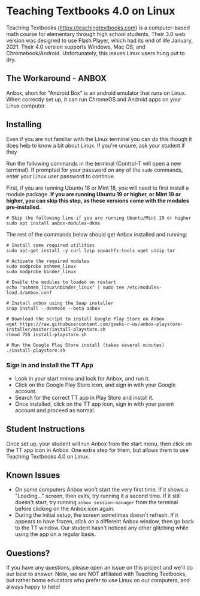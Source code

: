 # Teaching Textbooks 4.0 on Linux

Teaching Textbooks (https://teachingtextbooks.com) is a computer-based math course for elementary through high school students. Their 3.0 web version was designed to use Flash Player, which had its end of life January, 2021. Their 4.0 version supports Windows, Mac OS, and Chromebook/Android. Unfortunately, this leaves Linux users hung out to dry.

## The Workaround - ANBOX
Anbox, short for "Android Box" is an android emulator that runs on Linux. When correctly set up, it can run ChromeOS and Android apps on your Linux computer.

## Installing

Even if you are not familiar with the Linux terminal you can do this though it does help to know a bit about Linux. If you're unsure, ask your student if they 

Run the following commands in the terminal (Control-T will open a new terminal). If prompted for your password on any of the `sudo` commands, enter your Linux user password to continue.

First, if you are running Ubuntu 18 or Mint 18, you will need to first install a module package. __If you are running Ubuntu 19 or higher, or Mint 19 or higher, you can skip this step, as these versions come with the modules pre-installed.__


```
# Skip the following line if you are running Ubuntu/Mint 19 or higher
sudo apt install anbox-modules-dkms
```

The rest of the commands below should get Anbox installed and running:
```
# Install some required utilities
sudo apt-get install -y curl lzip squashfs-tools wget unzip tar

# Activate the required modules
sudo modprobe ashmem_linux
sudo modprobe binder_linux

# Enable the modules to loaded on restart
echo "ashmem_linux\nbinder_linux" | sudo tee /etc/modules-load.d/anbox.conf

# Install anbox using the Snap installer
snap install --devmode --beta anbox

# Download the script to install Google Play Store on Anbox
wget https://raw.githubusercontent.com/geeks-r-us/anbox-playstore-installer/master/install-playstore.sh
chmod 755 install-playstore.sh

# Run the Google Play Store install (takes several minutes)
./install-playstore.sh

```


### Sign in and install the TT App
* Look in your start menu and look for Anbox, and run it.
* Click on the Google Play Store icon, and sign in with your Google account.
* Search for the correct TT app in Play Store and install it.
* Once installed, click on the TT app icon, sign in with your parent account and proceed as normal.

## Student Instructions
Once set up, your student will run Anbox from the start menu, then click on the TT app icon in Anbox. One extra step for them, but allows them to use Teaching Textbooks 4.0 on Linux.

## Known Issues
* On some computers Anbox won't start the very first time. If it shows a "Loading..." screen, then exits, try running it a second time. If it still doesn't start, try running `anbox session-manager` from the terminal before clicking on the Anbox icon again.
* During the initial setup, the screen sometimes doesn't refresh. If it appears to have frozen, click on a different Anbox window, then go back to the TT window. Our student hasn't noticed any other glitching while using the app on a regular basis.

## Questions?
If you have any questions, please open an issue on this project and we'll do our best to answer. Note, we are NOT affiliated with Teaching Textbooks, but rather home educators who prefer to use Linux on our computers, and always happy to help!

